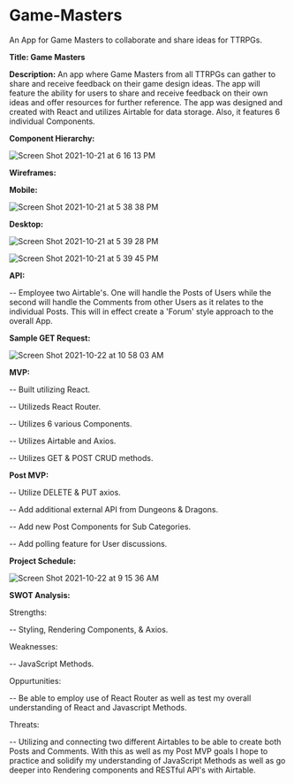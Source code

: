 # Game-Masters
An App for Game Masters to collaborate and share ideas for TTRPGs.

**Title: Game Masters**

**Description:** An app where Game Masters from all TTRPGs can gather to share and receive feedback on their game design ideas. The app will feature the ability for users to share and receive feedback on their own ideas and offer resources for further reference. The app was designed and created with React and utilizes Airtable for data storage. Also, it features 6 individual Components.


**Component Hierarchy:**


![Screen Shot 2021-10-21 at 6 16 13 PM](https://user-images.githubusercontent.com/91752553/138365211-18cdba66-3166-429e-91c9-dbc130099bbc.png)


**Wireframes:** 

**Mobile:**

![Screen Shot 2021-10-21 at 5 38 38 PM](https://user-images.githubusercontent.com/91752553/138364797-1553b1bd-cf3c-4bdf-9fe6-39e3336c7999.png)


**Desktop:**

![Screen Shot 2021-10-21 at 5 39 28 PM](https://user-images.githubusercontent.com/91752553/138364824-7a7d12ce-df3f-470f-bea1-fc45558bfcff.png)


![Screen Shot 2021-10-21 at 5 39 45 PM](https://user-images.githubusercontent.com/91752553/138365053-4bcfa56c-fcd4-44f0-b294-3fe76144765c.png)


**API:**

-- Employee two Airtable's. One will handle the Posts of Users while the second will handle the Comments from other Users as it relates to      the individual Posts. This will in effect create a 'Forum' style approach to the overall App. 

**Sample GET Request:**

![Screen Shot 2021-10-22 at 10 58 03 AM](https://user-images.githubusercontent.com/91752553/138476911-227fb1b3-6360-4b78-b41a-29a9f0b8b3fc.png)


**MVP:** 

 -- Built utilizing React.
 
 -- Utilizeds React Router.
 
 -- Utilizes 6 various Components.
 
 -- Utilizes Airtable and Axios.
 
 -- Utilizes GET & POST CRUD methods. 
 
 **Post MVP:** 
  
  -- Utilize DELETE & PUT axios.
  
  -- Add additional external API from Dungeons & Dragons.
  
  -- Add new Post Components for Sub Categories.
  
  -- Add polling feature for User discussions.
  
  
  **Project Schedule:** 
 
 
 ![Screen Shot 2021-10-22 at 9 15 36 AM](https://user-images.githubusercontent.com/91752553/138459966-751f8972-79f6-40cc-b996-40e17809062b.png)

  
  **SWOT Analysis:**
  
  Strengths:
  
  -- Styling, Rendering Components, & Axios.
  
  Weaknesses: 
  
  -- JavaScript Methods.
  
  Oppurtunities: 
  
  -- Be able to employ use of React Router as well as test my overall understanding of React and Javascript Methods. 
  
  Threats: 
  
   -- Utilizing and connecting two different Airtables to be able to create both Posts and Comments. With this as well as my Post MVP               goals I hope to practice and solidify my understanding of JavaScript Methods as well as go deeper into Rendering components and               RESTful API's with Airtable.
